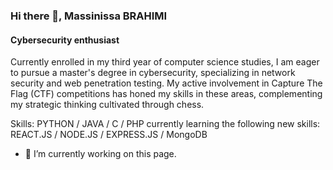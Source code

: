 ### Hi there 👋, Massinissa BRAHIMI
#### Cybersecurity enthusiast 


Currently enrolled in my third year of computer science studies, I am eager to pursue a master's degree in cybersecurity, specializing in network security and web penetration testing. My active involvement in Capture The Flag (CTF) competitions has honed my skills in these areas, complementing my strategic thinking cultivated through chess.

Skills:  PYTHON / JAVA  / C  / PHP 
currently learning the following new skills: REACT.JS / NODE.JS / EXPRESS.JS / MongoDB

- 🔭 I’m currently working on this page. 




